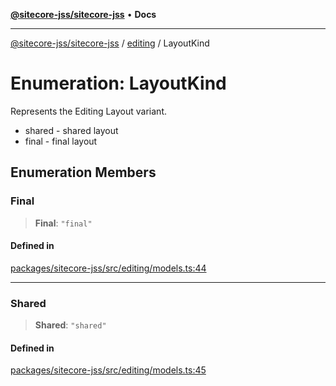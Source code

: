 [**@sitecore-jss/sitecore-jss**](../../README.md) • **Docs**

***

[@sitecore-jss/sitecore-jss](../../README.md) / [editing](../README.md) / LayoutKind

# Enumeration: LayoutKind

Represents the Editing Layout variant.
- shared - shared layout
- final - final layout

## Enumeration Members

### Final

> **Final**: `"final"`

#### Defined in

[packages/sitecore-jss/src/editing/models.ts:44](https://github.com/Sitecore/jss/blob/add785323e917338873098dc44b8af984c4e7c9a/packages/sitecore-jss/src/editing/models.ts#L44)

***

### Shared

> **Shared**: `"shared"`

#### Defined in

[packages/sitecore-jss/src/editing/models.ts:45](https://github.com/Sitecore/jss/blob/add785323e917338873098dc44b8af984c4e7c9a/packages/sitecore-jss/src/editing/models.ts#L45)
